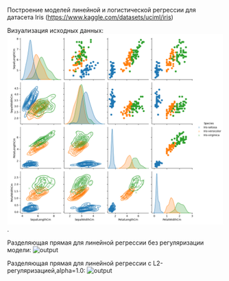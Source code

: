 Построение моделей линейной и логистической регрессии для датасета Iris (https://www.kaggle.com/datasets/uciml/iris)

Визуализация исходных данных:
![Визуализация исходных данных датасета](data.png).

Разделяющая прямая для линейной регрессии без регуляризации модели:
![output](https://github.com/user-attachments/assets/bf1cd8a3-967f-4e78-9c04-96e7a0d4067b)

Разделяющая прямая для линейной регрессии с L2-регуляризацией,alpha=1.0:
![output](https://github.com/user-attachments/assets/115f0e89-0c7b-49a8-ac12-c7a334a6e090)
